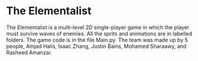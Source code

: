 # The Elementalist

The Elementalist is a multi-level 2D single-player game in which the player must survive waves of enemies.
All the sprits and animations are in labelled folders.
The game code is in the file Main.py.
The team was made up by 5 people, Amjad Halis, Isaac Zhang, Justin Bains, Mohamed Sharaawy, and Rasheed Amanzai.
